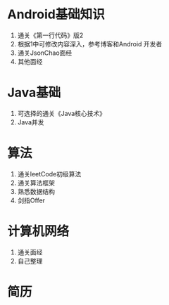 # Android基础知识

1. 通关《第一行代码》版2
2. 根据1中可修改内容深入，参考博客和Android 开发者
3. 通关JsonChao面经
4. 其他面经

# Java基础

1. 可选择的通关《Java核心技术》
2. Java并发

# 算法

1. 通关leetCode初级算法
2. 通关算法框架
3. 熟悉数据结构
4. 剑指Offer

# 计算机网络

1. 通关面经
2. 自己整理

# 简历
